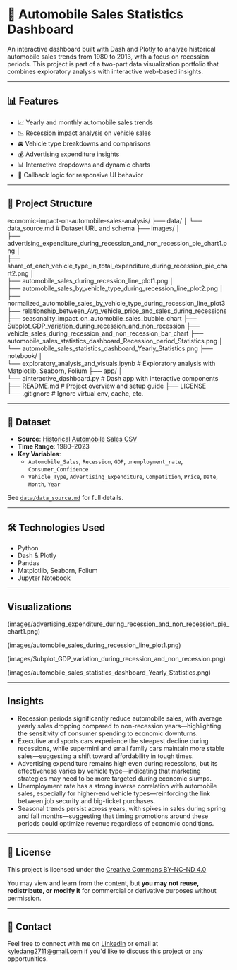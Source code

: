 # 🚗 Automobile Sales Statistics Dashboard

An interactive dashboard built with Dash and Plotly to analyze historical automobile sales trends from 1980 to 2013, with a focus on recession periods. This project is part of a two-part data visualization portfolio that combines exploratory analysis with interactive web-based insights.

---

## 📊 Features

- 📈 Yearly and monthly automobile sales trends
- 📉 Recession impact analysis on vehicle sales
- 🚘 Vehicle type breakdowns and comparisons
- 💰 Advertising expenditure insights
- 📊 Interactive dropdowns and dynamic charts
- 🧠 Callback logic for responsive UI behavior

---

## 📁 Project Structure
economic-impact-on-automobile-sales-analysis/
├── data/
│   └── data_source.md # Dataset URL and schema 
├── images/ │  
├── advertising_expenditure_during_recession_and_non_recession_pie_chart1.png │   
├── share_of_each_vehicle_type_in_total_expenditure_during_recession_pie_chart2.png │   
├── automobile_sales_during_recession_line_plot1.png │   
├── automobile_sales_by_vehicle_type_during_recession_line_plot2.png │
├── normalized_automobile_sales_by_vehicle_type_during_recession_line_plot3
├── relationship_between_Avg_vehicle_price_and_sales_during_recessions
├── seasonality_impact_on_automobile_sales_bubble_chart
├── Subplot_GDP_variation_during_recession_and_non_recession
├── vehicle_sales_during_recession_and_non_recession_bar_chart
├── automobile_sales_statistics_dashboard_Recession_period_Statistics.png │   
└── automobile_sales_statistics_dashboard_Yearly_Statistics.png 
├── notebook/ │   
└── exploratory_analysis_and_visuals.ipynb # Exploratory analysis with Matplotlib, Seaborn, Folium 
├── app/ │   
└── ainteractive_dashboard.py # Dash app with interactive components 
├── README.md # Project overview and setup guide 
├── LICENSE    
└── .gitignore # Ignore virtual env, cache, etc. 

---

## 📄 Dataset

- **Source**: [Historical Automobile Sales CSV](https://cf-courses-data.s3.us.cloud-object-storage.appdomain.cloud/IBMDeveloperSkillsNetwork-DV0101EN-SkillsNetwork/Data%20Files/historical_automobile_sales.csv)
- **Time Range**: 1980–2023
- **Key Variables**:
  - `Automobile_Sales`, `Recession`, `GDP`, `unemployment_rate`, `Consumer_Confidence`
  - `Vehicle_Type`, `Advertising_Expenditure`, `Competition`, `Price`, `Date`, `Month`, `Year`

See [`data/data_source.md`](data/data_source.md) for full details.

---

## 🛠️ Technologies Used

- Python
- Dash & Plotly
- Pandas
- Matplotlib, Seaborn, Folium
- Jupyter Notebook

---

## Visualizations

(images/advertising_expenditure_during_recession_and_non_recession_pie_chart1.png)

(images/automobile_sales_during_recession_line_plot1.png)

(images/Subplot_GDP_variation_during_recession_and_non_recession.png)

(images/automobile_sales_statistics_dashboard_Yearly_Statistics.png)

---

## Insights
- Recession periods significantly reduce automobile sales, with average yearly sales dropping compared to non-recession years—highlighting the sensitivity of consumer spending to economic downturns.
- Executive and sports cars experience the steepest decline during recessions, while supermini and small family cars maintain more stable sales—suggesting a shift toward affordability in tough times.
- Advertising expenditure remains high even during recessions, but its effectiveness varies by vehicle type—indicating that marketing strategies may need to be more targeted during economic slumps.
- Unemployment rate has a strong inverse correlation with automobile sales, especially for higher-end vehicle types—reinforcing the link between job security and big-ticket purchases.
- Seasonal trends persist across years, with spikes in sales during spring and fall months—suggesting that timing promotions around these periods could optimize revenue regardless of economic conditions.

---

## 📜 License

This project is licensed under the 
[Creative Commons BY-NC-ND 4.0](https://creativecommons.org/licenses/by-nc-nd/4.0/)

You may view and learn from the content, but **you may not reuse, redistribute, or modify it** for commercial or derivative purposes without permission.

---

## 💬 Contact

Feel free to connect with me on [LinkedIn](https://linkedin.com/in/sidney-dang) or email at kyledang2711@gmail.com if you'd like to discuss this project or any opportunities.
